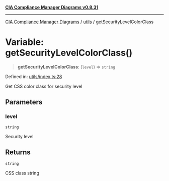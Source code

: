 [**CIA Compliance Manager Diagrams v0.8.31**](../../README.md)

***

[CIA Compliance Manager Diagrams](../../modules.md) / [utils](../README.md) / getSecurityLevelColorClass

# Variable: getSecurityLevelColorClass()

> **getSecurityLevelColorClass**: (`level`) => `string`

Defined in: [utils/index.ts:28](https://github.com/Hack23/cia-compliance-manager/blob/85c025371255f412469ec0119911b7cb143a6212/src/utils/index.ts#L28)

Get CSS color class for security level

## Parameters

### level

`string`

Security level

## Returns

`string`

CSS class string

